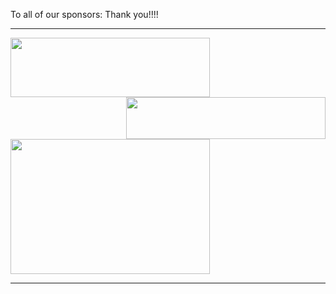 To all of our sponsors:  Thank you!!!! 
***  
 
<a href="https://www.microsoft.com/en-us/"><img src="http://www.rcsglobal.com/wp-content/uploads/2015/02/Microsoft-Logo.jpg" align="left" height="95" width="319" ></a>
<a href="http://www.hakko.com"><img src="http://www.hakko.com.sg/wp-content/themes/hakko/img/logo.jpg" align="right" height="67" width="319" ></a>
<a href="http://www.jaguarlandrover.com/gl/en/"><img src="https://encrypted-tbn1.gstatic.com/images?q=tbn:ANd9GcQeFFUk0BKhqo6WFu9Fdq3aG00eYqmXDC-RgZscEjMrbfAWy_ppxg" align="middle" height="216" width="319"></a>  

***